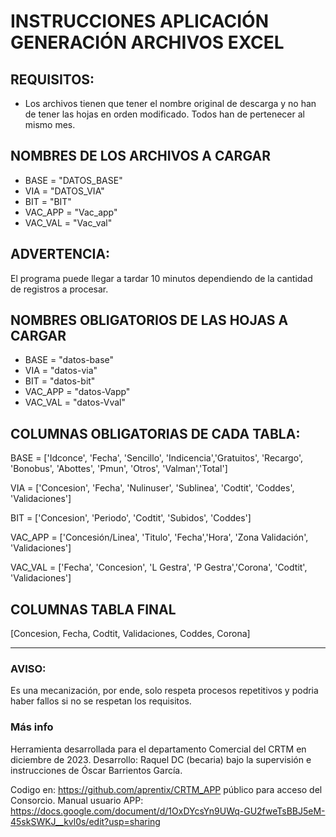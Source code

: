 # INSTRUCCIONES APLICACIÓN GENERACIÓN ARCHIVOS EXCEL

## REQUISITOS:
- Los archivos tienen que tener el nombre original de descarga y no han de tener las hojas en orden modificado. Todos han de pertenecer al mismo mes. 

## NOMBRES DE LOS ARCHIVOS A CARGAR
- BASE = "DATOS_BASE"
- VIA = "DATOS_VIA"
- BIT = "BIT"
- VAC_APP = "Vac_app"
- VAC_VAL = "Vac_val"

## ADVERTENCIA:
El programa puede llegar a tardar 10 minutos dependiendo de la cantidad de registros a procesar.

## NOMBRES OBLIGATORIOS DE LAS HOJAS A CARGAR
- BASE = "datos-base"
- VIA = "datos-via"
- BIT = "datos-bit"
- VAC_APP = "datos-Vapp"
- VAC_VAL = "datos-Vval"

## COLUMNAS OBLIGATORIAS DE CADA TABLA:
BASE = ['Idconce', 'Fecha', 'Sencillo', 'Indicencia','Gratuitos', 'Recargo', 'Bonobus', 'Abottes', 'Pmun', 'Otros', 'Valman','Total']

VIA = ['Concesion', 'Fecha', 'Nulinuser', 'Sublinea', 'Codtit', 'Coddes', 'Validaciones']

BIT = ['Concesion', 'Periodo', 'Codtit', 'Subidos', 'Coddes']

VAC_APP = ['Concesión/Linea', 'Titulo', 'Fecha','Hora', 'Zona Validación', 'Validaciones']

VAC_VAL = ['Fecha', 'Concesion', 'L Gestra', 'P Gestra','Corona', 'Codtit', 'Validaciones']


## COLUMNAS TABLA FINAL
[Concesion, Fecha, Codtit, Validaciones, Coddes, Corona]

---

### AVISO: 
Es una mecanización, por ende, solo respeta procesos repetitivos y podria haber fallos si no se respetan los requisitos.

### Más info
Herramienta desarrollada para el departamento Comercial del CRTM en diciembre de 2023.
Desarrollo: Raquel DC (becaria) bajo la supervisión e instrucciones de Óscar Barrientos García.

Codigo en: https://github.com/aprentix/CRTM_APP público para acceso del Consorcio.
Manual usuario APP: https://docs.google.com/document/d/1OxDYcsYn9UWq-GU2fweTsBBJ5eM-45skSWKJ__kvl0s/edit?usp=sharing
